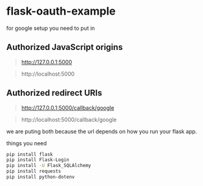 # flask-oauth-example

for google setup you need to put in

## Authorized JavaScript origins

> http://127.0.0.1:5000

> http://localhost:5000

## Authorized redirect URIs

> http://127.0.0.1:5000/callback/google

> http://localhost:5000/callback/google

we are puting both because the url depends on how you run your flask app.

things you need

```bash
pip install flask
pip install Flask-Login
pip install -U Flask_SQLAlchemy
pip install requests
pip install python-dotenv
```
